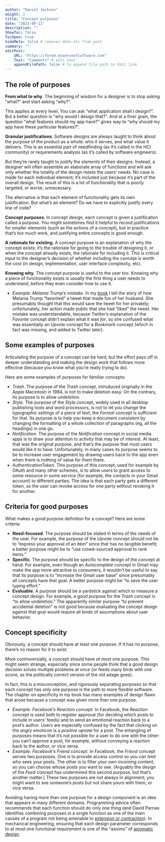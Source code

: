 ```yaml
---
author: "Daniel Jackson"
weight: 2
title: "Concept purposes"
date: "2023-09-11"
description: ""
ShowToc: false
TocOpen: true
hideMeta: false # removes date etc from post
summary: ""
editPost:
    URL: "https://forum.essenceofsoftware.com"
    Text: "Comments" # edit text
    appendFilePath: false # to append file path to Edit link
---
```

## The role of purposes

**From what to why**. The beginning of wisdom for a designer   is to stop asking “what?” and start asking “why?”. 

This applies at every level. You can ask “what application shall I design?”. But a better question is “why would I design that?”. And at a finer grain, the question “what features should my app have?” gives way to “why should my app have these particular features?”.

**Granular justifications**. Software designs are always taught to think about the purpose of the product as a whole: who it serves, and what value it delivers. This is an essential part of needfinding (as it’s called in the HCI community) or requirements analysis (as it’s called by software engineers).

But they’re rarely taught to justify the *elements* of their designs. Instead, a designer will often assemble an elaborate array of functions and will ask only whether the totality of the design meets the users’ needs. No case is made for each individual element; it’s included just because it’s part of the overall design. The result of this is a lot of functionality that is poorly targeted, or worse, unnecessary.

The alternative is that each element of functionality gets its own justification. But what’s an element? Do we have to explicitly justify every line of code?

**Concept purposes**. In concept design, each concept is given a justification called a *purpose*. You might sometimes find it helpful to record justifications for smaller elements (such as the actions of a concept), but in practice that’s too much work, and justifying entire concepts is good enough.

**A rationale for existing**. A concept purpose is an explanation of why the concept exists; it’s the rationale for going to the trouble of designing it, or when the concept already exists, the rationale for including it. This is critical input to the designer’s decision of whether including the concept is worth the cost (in design, implementation, user interface complexity, etc).

**Knowing why**. The concept purpose is useful to the user too. Knowing why  a piece of functionality exists is usually the first thing a user needs to understand, before they even consider how to use it.
- *Example: Melania Trump’s mistake*. In my [book](https://essenceofsoftware.com) I tell the story of how Melania Trump “favorited” a tweet that made fun of her husband. She presumably thought that this would save the tweet for her privately; unfortunately, her action made public that she had “liked” the tweet. Her mistake was understandable, because Twitter’s explanation of the *Favorite* concept didn’t explain what it was *for*, so she confused what was essentially an *Upvote* concept for a *Bookmark* concept (which in fact was missing, and added to Twitter later).

## Some examples of purposes

Articulating the purpose of a concept can be hard, but the effort pays off in deeper understanding and making the design work that follows more effective (because you know what you’re really trying to do).

Here are some examples of purposes for familiar concepts:
- *Trash*. The purpose of the *Trash* concept, introduced originally in the Apple Macintosh in 1984, is not to make deletion easy. On the contrary, its purpose is to allow *undeletion*.
- *Style*. The purpose of the *Style* concept, widely used in all desktop publishing tools and word processors, is not to let you change the typographic settings of a piece of text; the *Format* concept is sufficient for that. Its purpose is to help you keep a document consistent by changing the formatting of a whole collection of paragraphs (eg, all the headings) in one go.
- *Notification*. The purpose of the *Notification* concept in social media apps is to draw your attention to activity that may be of interest. At least, that was the original purpose, and that’s the purpose that most users would like it to have. Unfortunately, in many cases its purpose seems to be to increase user engagement by drawing users back to the app even when there is nothing of value for them there.
- *AuthenticationToken*. This purpose of this concept, used for example by OAuth and many other schemes, is to allow users to grant access to some resource in some service (for example, the contacts in your Gmail account) to different parties. The idea is that each party gets a different token, so the user can revoke access for one party without revoking it for another.

## Criteria for good purposes

What makes a good purpose definition for a concept? Here are some criteria:
- **Need-focused**. The purpose should be stated in terms of the needs of the user. For example, the purpose of the *Upvote* concept should not be to “express your approval of an item” since that has no tangible benefit; a better purpose might be to “use crowd-sourced approval to rank items.”
- **Specific**. The purpose should be specific to the design of the concept at hand. For example, even though an *Autocomplete* concept in Gmail may make the app more attractive to consumers, it wouldn’t  be useful to say that its purpose is to “increase the Gmail user base” since presumably all concepts have that goal. A better purpose might be “to save the user typing effort.”
- **Evaluable**. A purpose should be a yardstick against which to measure a concept design. For example, a good purpose for the *Trash* concept is “to allow undeletion.” The apparently similar purpose “to prevent accidental deletion” is not good because evaluating the concept design against that goal would require all kinds of assumptions about user behavior.

## Concept specificity

Obviously, a concept should have at least one purpose. If it has no purpose, there’s no reason for it to exist. 

More controversially, a concept should have *at most* one purpose. This might seem strange, especially since some people think that a good design decision solves multiple problems at once (or feeds many birds with one scone, as the politically correct version of the old adage goes).

In fact, this is a misconception, and rigorously separating purposes so that each concept has only one purpose is the path to more flexible software. The chapter on specificity in my book has many examples of design flaws that arose because a concept was given more than one purpose.
- *Example: Facebook’s Reaction concept.* In Facebook, the *Reaction* concept is used both to register approval (for deciding which posts to include in users’ feeds) and to send an emotional reaction back to a post’s author. Users are especially confused by the fact that clicking on the *angry* emoticon is a *positive* upvote for a post. The entangling of purposes means that it’s not possible for a user to do one with the other: you can’t approve a post, for example, without conveying a reaction back to the author, or vice versa.
- *Example: Facebook’s Friend concept*. In Facebook, the *Friend* concept serves two purposes. One is to provide access control so you can limit who sees your posts. The other is to filter your own incoming content, so you can choose whose posts you want to see. (Arguably the design of the *Feed* concept has undermined this second purpose, but that’s another matter.) These two purposes are not always in alignment; you might want to see someone’s posts but not share yours with them, or vice versa.

Avoiding having more than one purpose for a design component is an idea that appears in many different domains. Programming advice often recommends that each function should do only one thing (and David Parnas identifies combining purposes in a single function as one of the main causes of a program not being amenable to [extension or contraction](../dependency)). In mechanical engineering, ensuring that each design parameter corresponds to at most one functional requirement is one of the “axioms” of [axiomatic design](https://en.wikipedia.org/wiki/Axiomatic_design).
